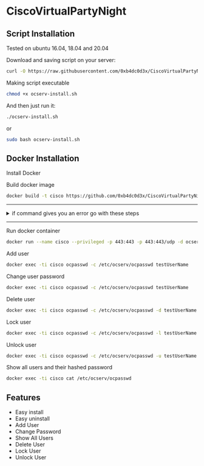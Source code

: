 # CiscoVirtualPartyNight

## Script Installation
Tested on ubuntu 16.04, 18.04 and 20.04

Download and saving script on your server:
```bash
curl -O https://raw.githubusercontent.com/0xb4dc0d3x/CiscoVirtualPartyNight/main/ocserv-install.sh
```

Making script executable
```bash
chmod +x ocserv-install.sh
```

And then just run it:
```sh
./ocserv-install.sh
``` 
or
```sh
sudo bash ocserv-install.sh
``` 

## Docker Installation
Install Docker

Build docker image
```bash
docker build -t cisco https://github.com/0xb4dc0d3x/CiscoVirtualPartyNight.git
```


------------

<details>
<summary>if command gives you an error go with these steps</summary>


<details>
<summary>Step 1</summary>

```bash
git clone https://github.com/0xb4dc0d3x/CiscoVirtualPartyNight.git
```
  
<details>
<summary>Step 2</summary>
  
```bash
cd CiscoVirtualPartyNight
```  
  
<details>
<summary>Part 3</summary>
  
```bash
docker build -t "cisco:Dockerfile" .
```
  
<details>
<summary>Part 4</summary>
  
```bash
docker run --name cisco --privileged -p 443:443 -p 443:443/udp -d cisco:Dockerfile
```  

<details>
<summary>Part 5</summary>
  
```bash
docker exec -ti cisco ocpasswd -c /etc/ocserv/ocpasswd testUserName
```  
</details>
</details>
</details>
</details>
</details>
</details>

------------


Run docker container
```bash
docker run --name cisco --privileged -p 443:443 -p 443:443/udp -d ocserv
```

Add user
```bash
docker exec -ti cisco ocpasswd -c /etc/ocserv/ocpasswd testUserName
```

Change user password
```bash
docker exec -ti cisco ocpasswd -c /etc/ocserv/ocpasswd testUserName
```

Delete user
```bash
docker exec -ti cisco ocpasswd -c /etc/ocserv/ocpasswd -d testUserName
```

Lock user
```bash
docker exec -ti cisco ocpasswd -c /etc/ocserv/ocpasswd -l testUserName
```

Unlock user
```bash
docker exec -ti cisco ocpasswd -c /etc/ocserv/ocpasswd -u testUserName
```

Show all users and their hashed password
```bash
docker exec -ti cisco cat /etc/ocserv/ocpasswd
```

## Features
- Easy install
- Easy uninstall
- Add User
- Change Password
- Show All Users
- Delete User
- Lock User
- Unlock User
